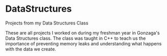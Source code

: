 # DataStructures
Projects from my Data Structures Class

These are all projects I worked on during my freshman year in Gonzaga's Data Structures class. The class was taught in C++ to teach us the importance of preventing memory leaks and understanding what happens with the data we create.
